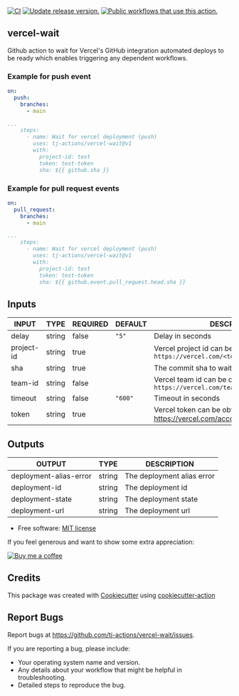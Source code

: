 [![CI](https://github.com/tj-actions/vercel-wait/workflows/CI/badge.svg)](https://github.com/tj-actions/vercel-wait/actions?query=workflow%3ACI)
[![Update release version.](https://github.com/tj-actions/vercel-wait/workflows/Update%20release%20version./badge.svg)](https://github.com/tj-actions/vercel-wait/actions?query=workflow%3A%22Update+release+version.%22)
[![Public workflows that use this action.](https://img.shields.io/endpoint?url=https%3A%2F%2Fused-by.vercel.app%2Fapi%2Fgithub-actions%2Fused-by%3Faction%3Dtj-actions%2Fvercel-wait%26badge%3Dtrue)](https://github.com/search?o=desc\&q=tj-actions+vercel-wait+path%3A.github%2Fworkflows+language%3AYAML\&s=\&type=Code)

## vercel-wait

Github action to wait for Vercel's GitHub integration automated deploys to be ready which enables triggering any dependent workflows.

### Example for push event

```yaml
on:
  push:
    branches:
      - main

...
    steps:
      - name: Wait for vercel deployment (push)
        uses: tj-actions/vercel-wait@v1
        with:
          project-id: test
          token: test-token
          sha: ${{ github.sha }}
```

### Example for pull request events

```yaml
on:
  pull_request:
    branches:
      - main

...
    steps:
      - name: Wait for vercel deployment (push)
        uses: tj-actions/vercel-wait@v1
        with:
          project-id: test
          token: test-token
          sha: ${{ github.event.pull_request.head.sha }}
```

## Inputs

<!-- AUTO-DOC-INPUT:START - Do not remove or modify this section -->

|   INPUT    |  TYPE  | REQUIRED | DEFAULT |                                       DESCRIPTION                                        |
|------------|--------|----------|---------|------------------------------------------------------------------------------------------|
|   delay    | string |  false   |  `"5"`  |                                     Delay in seconds                                     |
| project-id | string |   true   |         | Vercel project id can be obtained from<br>`https://vercel.com/<team>/<project>/settings` |
|    sha     | string |   true   |         |                                The commit sha to wait for                                |
|  team-id   | string |  false   |         |    Vercel team id can be obtained from<br>`https://vercel.com/teams/<team>/settings`     |
|  timeout   | string |  false   | `"600"` |                                    Timeout in seconds                                    |
|   token    | string |   true   |         |         Vercel token can be obtained from https://vercel.com/account/tokens<br>          |

<!-- AUTO-DOC-INPUT:END -->

## Outputs

<!-- AUTO-DOC-OUTPUT:START - Do not remove or modify this section -->

|         OUTPUT         |  TYPE  |        DESCRIPTION         |
|------------------------|--------|----------------------------|
| deployment-alias-error | string | The deployment alias error |
|     deployment-id      | string |     The deployment id      |
|    deployment-state    | string |    The deployment state    |
|     deployment-url     | string |     The deployment url     |

<!-- AUTO-DOC-OUTPUT:END -->

*   Free software: [MIT license](LICENSE)

If you feel generous and want to show some extra appreciation:

[![Buy me a coffee][buymeacoffee-shield]][buymeacoffee]

[buymeacoffee]: https://www.buymeacoffee.com/jackton1

[buymeacoffee-shield]: https://www.buymeacoffee.com/assets/img/custom_images/orange_img.png

## Credits

This package was created with [Cookiecutter](https://github.com/cookiecutter/cookiecutter) using [cookiecutter-action](https://github.com/tj-actions/cookiecutter-action)

## Report Bugs

Report bugs at https://github.com/tj-actions/vercel-wait/issues.

If you are reporting a bug, please include:

*   Your operating system name and version.
*   Any details about your workflow that might be helpful in troubleshooting.
*   Detailed steps to reproduce the bug.
